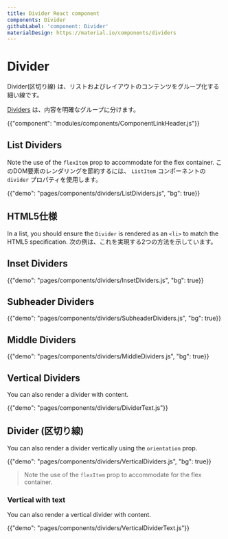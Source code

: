 ```yaml
---
title: Divider React component
components: Divider
githubLabel: 'component: Divider'
materialDesign: https://material.io/components/dividers
---
```


# Divider

<p class="description">Divider(区切り線) は、リストおよびレイアウトのコンテンツをグループ化する細い線です。</p>

[Dividers](https://material.io/design/components/dividers.html) は、内容を明確なグループに分けます。

{{"component": "modules/components/ComponentLinkHeader.js"}}

## List Dividers

Note the use of the `flexItem` prop to accommodate for the flex container. このDOM要素のレンダリングを節約するには、 `ListItem` コンポーネントの `divider` プロパティを使用します。

{{"demo": "pages/components/dividers/ListDividers.js", "bg": true}}

## HTML5仕様

In a list, you should ensure the `Divider` is rendered as an `<li>` to match the HTML5 specification. 次の例は、これを実現する2つの方法を示しています。

## Inset Dividers

{{"demo": "pages/components/dividers/InsetDividers.js", "bg": true}}

## Subheader Dividers

{{"demo": "pages/components/dividers/SubheaderDividers.js", "bg": true}}

## Middle Dividers

{{"demo": "pages/components/dividers/MiddleDividers.js", "bg": true}}

## Vertical Dividers

You can also render a divider with content.

{{"demo": "pages/components/dividers/DividerText.js"}}

## Divider (区切り線)

You can also render a divider vertically using the `orientation` prop.

{{"demo": "pages/components/dividers/VerticalDividers.js", "bg": true}}

> Note the use of the `flexItem` prop to accommodate for the flex container.

### Vertical with text

You can also render a vertical divider with content.

{{"demo": "pages/components/dividers/VerticalDividerText.js"}}
